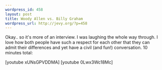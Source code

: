 ```yaml
--- 
wordpress_id: 458
layout: post
title: Woody Allen vs. Billy Graham
wordpress_url: http://jevy.org/?p=458
---
```

Okay.. so it's more of an interview.  I was laughing the whole way through.  I love how both people have such a respect for each other that they can admit their differences and yet have a civil (and fun!) conversation.  10 minutes total:

[youtube xUNsGPVDDMA]
[youtube 0Lwx3Wc18Mc]
